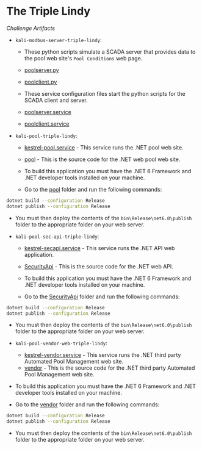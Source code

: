 # The Triple Lindy

*Challenge Artifacts*

- `kali-modbus-server-triple-lindy`:
  - These python scripts simulate a SCADA server that provides data to the pool web site's `Pool Conditions` web page.
  - [poolserver.py](./challenge/kali-modbus-server-triple-lindy/poolserver.py)
  - [poolclient.py](./challenge/kali-modbus-server-triple-lindy/poolclient.py)

  - These service configuration files start the python scripts for the SCADA client and server.
  - [poolserver.service](./challenge/kali-modbus-server-triple-lindy/poolserver.service)
  - [poolclient.service](./challenge/kali-modbus-server-triple-lindy/poolclient.service)

- `kali-pool-triple-lindy`:
  - [kestrel-pool.service](./challenge/kali-pool-triple-lindy/kestrel-pool.service) - This service runs the .NET pool web site.
  - [pool](./challenge/kali-pool-triple-lindy/pool/) - This is the source code for the .NET web pool web site.

  - To build this application you must have the .NET 6 Framework and .NET developer tools installed on your machine.
  - Go to the [pool](./challenge/kali-pool-triple-lindy/pool/) folder and run the following commands:

```bash
dotnet build --configuration Release
dotnet publish --configuration Release
```

  - You must then deploy the contents of the `bin\Release\net6.0\publish` folder to the appropriate folder on your web server.

- `kali-pool-sec-api-triple-lindy`:
  - [kestrel-secapi.service](./challenge/kali-pool-sec-api-triple-lindy/kestrel-secapi.service) - This service runs the .NET API web application.
  - [SecurityApi](./challenge/kali-pool-sec-api-triple-lindy/SecurityApi) - This is the source code for the .NET web API.

  - To build this application you must have the .NET 6 Framework and .NET developer tools installed on your machine.
  - Go to the [SecurityApi](./challenge/kali-pool-sec-api-triple-lindy/SecurityApi) folder and run the following commands:

```bash
dotnet build --configuration Release
dotnet publish --configuration Release
```

 - You must then deploy the contents of the `bin\Release\net6.0\publish` folder to the appropriate folder on your web server.

- `kali-pool-vendor-web-triple-lindy`:
  - [kestrel-vendor.service](./challenge/kali-pool-vendor-web-triple-lindy/kestrel-vendor.service) - This service runs the .NET third party Automated Pool Management web site.
  - [vendor](./challenge/kali-pool-vendor-web-triple-lindy/vendor/) - This is the source code for the .NET third party Automated Pool Management web site.

 - To build this application you must have the .NET 6 Framework and .NET developer tools installed on your machine.
 - Go to the [vendor](./challenge/kali-pool-vendor-web-triple-lindy/vendor/) folder and run the following commands:

```bash
dotnet build --configuration Release
dotnet publish --configuration Release
```

 - You must then deploy the contents of the `bin\Release\net6.0\publish` folder to the appropriate folder on your web server.